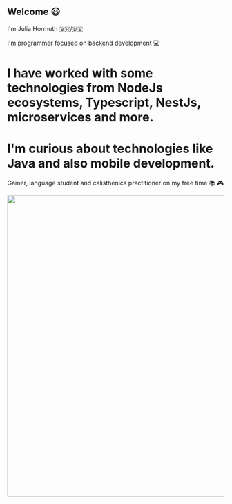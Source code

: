 ## Welcome :smiley:

I'm Julia Hormuth :brazil:/:de:

I'm programmer focused on backend development :computer:

# I have worked with some technologies from NodeJs ecosystems, Typescript, NestJs, microservices and more.
# I'm curious about technologies like Java and also mobile development.

Gamer, language student and calisthenics practitioner on my free time :books: :video_game:

<p align="center">
  <img src="https://c.tenor.com/OVhjxWihQwQAAAAC/darth-vader-dark-side.gif" width="700">
</p>
